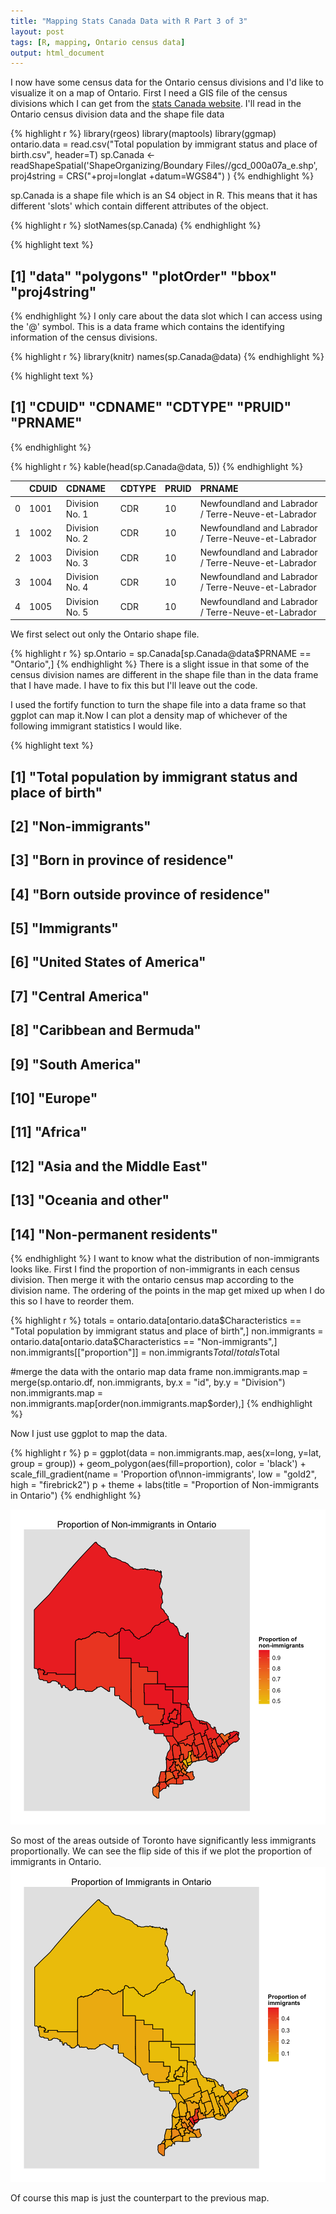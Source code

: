```yaml
---
title: "Mapping Stats Canada Data with R Part 3 of 3"
layout: post
tags: [R, mapping, Ontario census data]
output: html_document
---
```


I now have some census data for the Ontario census divisions and I'd like to visualize it on a map of Ontario. First I need a GIS file of the census divisions which I can get from the [stats Canada website](http://www12.statcan.gc.ca/census-recensement/2011/geo/bound-limit/bound-limit-2006-eng.cfm). I'll read in the Ontario census division data and the shape file data


{% highlight r %}
library(rgeos)
library(maptools)
library(ggmap)
ontario.data = read.csv("Total population by immigrant status and place of birth.csv", header=T)
sp.Canada <- readShapeSpatial('ShapeOrganizing/Boundary Files//gcd_000a07a_e.shp', 
                       proj4string = CRS("+proj=longlat +datum=WGS84") )
{% endhighlight %}

sp.Canada is a shape file which is an S4 object in R. This means that it has different 'slots' which contain different attributes of the object. 

{% highlight r %}
slotNames(sp.Canada)
{% endhighlight %}



{% highlight text %}
## [1] "data"        "polygons"    "plotOrder"   "bbox"        "proj4string"
{% endhighlight %}
I only care about the data slot which I can access using the '@' symbol. This is a data frame which contains the identifying information of the census divisions.

{% highlight r %}
library(knitr)
names(sp.Canada@data)
{% endhighlight %}



{% highlight text %}
## [1] "CDUID"  "CDNAME" "CDTYPE" "PRUID"  "PRNAME"
{% endhighlight %}



{% highlight r %}
kable(head(sp.Canada@data, 5))
{% endhighlight %}



|   |CDUID |CDNAME          |CDTYPE |PRUID |PRNAME                                              |
|:--|:-----|:---------------|:------|:-----|:---------------------------------------------------|
|0  |1001  |Division No.  1 |CDR    |10    |Newfoundland and Labrador / Terre-Neuve-et-Labrador |
|1  |1002  |Division No.  2 |CDR    |10    |Newfoundland and Labrador / Terre-Neuve-et-Labrador |
|2  |1003  |Division No.  3 |CDR    |10    |Newfoundland and Labrador / Terre-Neuve-et-Labrador |
|3  |1004  |Division No.  4 |CDR    |10    |Newfoundland and Labrador / Terre-Neuve-et-Labrador |
|4  |1005  |Division No.  5 |CDR    |10    |Newfoundland and Labrador / Terre-Neuve-et-Labrador |

We first select out only the Ontario shape file.

{% highlight r %}
sp.Ontario = sp.Canada[sp.Canada@data$PRNAME == "Ontario",]
{% endhighlight %}
There is a slight issue in that some of the census division names are different in the shape file than in the data frame that I have made. I have to fix this but I'll leave out the code.

I used the fortify function to turn the shape file into a data frame so that ggplot can map it.Now I can plot a density map of whichever of the following immigrant statistics I would like.

{% highlight text %}
##  [1] "Total population by immigrant status and place of birth"
##  [2] "Non-immigrants"                                         
##  [3] "Born in province of residence"                          
##  [4] "Born outside province of residence"                     
##  [5] "Immigrants"                                             
##  [6] "United States of America"                               
##  [7] "Central America"                                        
##  [8] "Caribbean and Bermuda"                                  
##  [9] "South America"                                          
## [10] "Europe"                                                 
## [11] "Africa"                                                 
## [12] "Asia and the Middle East"                               
## [13] "Oceania and other"                                      
## [14] "Non-permanent residents"
{% endhighlight %}
I want to know what the distribution of non-immigrants looks like. First I find the proportion of non-immigrants in each census division. Then merge it with the ontario census map according to the division name. The ordering of the points in the map get mixed up when I do this so I have to reorder them.

{% highlight r %}
totals = ontario.data[ontario.data$Characteristics ==
                      "Total population by immigrant status and place of birth",]
non.immigrants = ontario.data[ontario.data$Characteristics ==
                      "Non-immigrants",]
non.immigrants[["proportion"]] = non.immigrants$Total/totals$Total

#merge the data with the ontario map data frame
non.immigrants.map = merge(sp.ontario.df,
                non.immigrants, 
                by.x = "id", by.y = "Division")
non.immigrants.map = non.immigrants.map[order(non.immigrants.map$order),]
{% endhighlight %}


Now I just use ggplot to map the data.

{% highlight r %}
p = ggplot(data = non.immigrants.map, aes(x=long, y=lat, group = group)) + 
  geom_polygon(aes(fill=proportion), color = 'black') +
  scale_fill_gradient(name = 'Proportion of\nnon-immigrants',
                      low = "gold2", high = "firebrick2")
p + theme + labs(title = "Proportion of Non-immigrants in Ontario")
{% endhighlight %}

![center](/../figs/Mapping-Stats-Canada-Data-Part-3-of3/unnamed-chunk-9-1.png) 

So most of the areas outside of Toronto have significantly less immigrants proportionally. We can see the flip side of this if we plot the proportion of immigrants in Ontario. 
![center](/../figs/Mapping-Stats-Canada-Data-Part-3-of3/unnamed-chunk-10-1.png) 

Of course this map is just the counterpart to the previous map.
